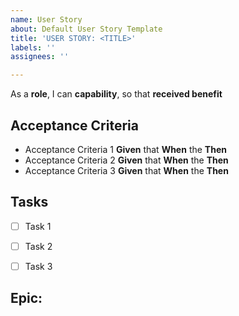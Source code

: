 ```yaml
---
name: User Story
about: Default User Story Template
title: 'USER STORY: <TITLE>'
labels: ''
assignees: ''

---
```


As a **role**, I can **capability**, so that **received benefit**

## Acceptance Criteria
- Acceptance Criteria 1
	**Given** that
	**When** the
	**Then**
- Acceptance Criteria 2
	**Given** that
	**When** the
	**Then**
- Acceptance Criteria 3
	**Given** that
	**When** the
	**Then**

## Tasks
- [ ] Task 1
- [ ] Task 2
- [ ] Task 3


## Epic:
